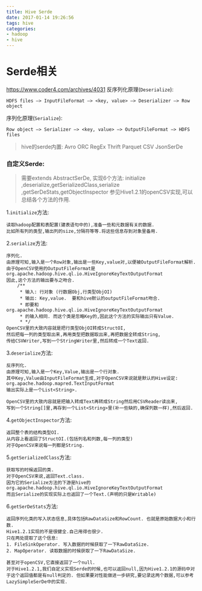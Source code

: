 ```yaml
---
title: Hive Serde
date: 2017-01-14 19:26:56
tags: hive
categories:
- hadoop
- hive
---
```


# Serde相关
https://www.coder4.com/archives/4031
反序列化原理(`Deserialize`):
```
HDFS files –> InputFileFormat –> <key, value> –> Deserializer –> Row object
```
序列化原理(`Serialize`):
```
Row object –> Serializer –> <key, value> –> OutputFileFormat –> HDFS files
```
>hive的serde内置:
Avro
ORC
RegEx
Thrift
Parquet
CSV
JsonSerDe

### 自定义Serde:
>需要extends AbstractSerDe, 实现6个方法:
initialize
,deserialize,getSerializedClass,serialize
,getSerDeStats,getObjectInspector
参见Hive1.2.1的openCSV实现,可以总结各个方法的作用.

1.`initialize`方法:
```
读取hadoop配置和表配置(建表语句中的),准备一些和元数据有关的数据.
比如所有列的类型,输出列的size,分隔符等等.将这些信息存到对象里备用.
```

2.`serialize`方法:
```
序列化. 
由原理可知,输入是一个Row对象,输出是一些Key,value对,以便被OutputFileFormat解析.
由于OpenCSV使用的OutputFileFormat是
org.apache.hadoop.hive.ql.io.HiveIgnoreKeyTextOutputFormat
因此,这个方法的输出要与之吻合.
    /**
     * 输入: 行对象 (行数据Obj,行类型ObjOI)
     * 输出: Key,value.  要和hive默认的outputFileFormat吻合.
     * 即要和 org.apache.hadoop.hive.ql.io.HiveIgnoreKeyTextOutputFormat
     * 的输入相同. 而这个类是忽略Key的,因此这个方法的实际输出只有Value.
     * */
OpenCSV里的大致内容就是把行类型ObjOI转成StructOI,
然后把每一列的类型取出来,再用类型把数据取出来,再把数据全转成String,
传给CSVWriter,写到一个StringWriter里,然后转成一个Text返回.
```

3.`deserialize`方法:
```
反序列化.
由原理可知,输入是一个Key,Value,输出是一个行对象.
其中Key,Value由InputFileFormat生成,对于OpenCSV来说就是默认的Hive设定:
org.apache.hadoop.mapred.TextInputFormat
输出实际上是一个List<String>. 

OpenCSV里的大致内容就是把输入转成Text再转成String然后用CSVReader读出来,
写到一个String[]里,再存到一个List<String>里(补一些缺的,确保列数一样),然后返回.
```

4.`getObjectInspector`方法:
```
返回整个表的结构类型OI.
从内容上看返回了StructOI.(包括列名和列数,每一列的类型)
对于OpenCSV来说每一列都是String.
```

5.`getSerializedClass`方法:
```
获取写的时候返回的类.
对于OpenCSV来说,返回Text.class.
因为它的Serialize方法的下游是hive的
org.apache.hadoop.hive.ql.io.HiveIgnoreKeyTextOutputFormat
而且Serialize的实现实际上也返回了一个Text.(声明的只是Writable)
```

6.`getSerDeStats`方法:
```
返回序列化类的写入状态信息,具体包括RawDataSize和RowCount. 也就是原始数据大小和行数.
Hive1.2.1实现的不是很健全.自己用得也很少.
只在两处提取了这个信息:
1. FileSinkOperator. 写入数据的时候获取了一下RawDataSize.
2. MapOperator. 读取数据的时候获取了一下RawDataSize.

甚至对于openCSV,它直接返回了一个null.
对于Hive1.2.1,我们自定义实现Serde的时候,也可以返回null,因为Hive1.2.1的源码中对于这个返回值都是有null判定的. 但如果要对性能做进一步研究,要记录这两个数据,可以参考
LazySimpleSerDe中的实现.

```
